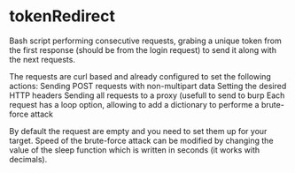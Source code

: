 # tokenRedirect
Bash script performing consecutive requests, grabing a unique token from the first response (should be from the login request) to send it along with the next requests.

The requests are curl based and already configured to set the following actions:
  Sending POST requests with non-multipart data
  Setting the desired HTTP headers
  Sending all requests to a proxy (usefull to send to burp
  Each request has a loop option, allowing to add a dictionary to performe a brute-force attack

By default the request are empty and you need to set them up for your target.
Speed of the brute-force attack can be modified by changing the value of the sleep function which is written in seconds (it works with decimals).
